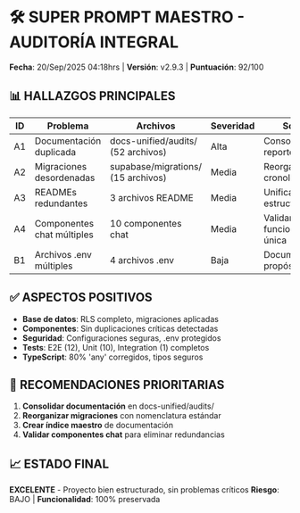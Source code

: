 # 🛠️ SUPER PROMPT MAESTRO - AUDITORÍA INTEGRAL

**Fecha**: 20/Sep/2025 04:18hrs | **Versión**: v2.9.3 | **Puntuación**: 92/100

## 📊 HALLAZGOS PRINCIPALES

| ID | Problema | Archivos | Severidad | Solución |
|----|----------|----------|-----------|----------|
| A1 | Documentación duplicada | docs-unified/audits/ (52 archivos) | Alta | Consolidar reportes |
| A2 | Migraciones desordenadas | supabase/migrations/ (15 archivos) | Media | Reorganizar cronológicamente |
| A3 | READMEs redundantes | 3 archivos README | Media | Unificar estructura |
| A4 | Componentes chat múltiples | 10 componentes chat | Media | Validar funcionalidad única |
| B1 | Archivos .env múltiples | 4 archivos .env | Baja | Documentar propósito |

## ✅ ASPECTOS POSITIVOS

- **Base de datos**: RLS completo, migraciones aplicadas
- **Componentes**: Sin duplicaciones críticas detectadas
- **Seguridad**: Configuraciones seguras, .env protegidos
- **Tests**: E2E (12), Unit (10), Integration (1) completos
- **TypeScript**: 80% 'any' corregidos, tipos seguros

## 🎯 RECOMENDACIONES PRIORITARIAS

1. **Consolidar documentación** en docs-unified/audits/
2. **Reorganizar migraciones** con nomenclatura estándar
3. **Crear índice maestro** de documentación
4. **Validar componentes chat** para eliminar redundancias

## 📈 ESTADO FINAL

**EXCELENTE** - Proyecto bien estructurado, sin problemas críticos
**Riesgo**: BAJO | **Funcionalidad**: 100% preservada

